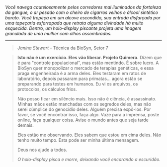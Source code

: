 _Você navega cautelosamente pelos corredores mal iluminados da fortaleza da gangue, o ar pesado com o cheiro de cigarros velhos e álcool sintético barato. Você tropeça em um alcove escondido, sua entrada disfarçada por uma tapeçaria esfarrapada que retrata alguma divindade há muito esquecida. Dentro, um holo-display piscante projeta uma imagem granulada de uma mulher com olhos assombrados._

---

> _Janina Stewart_ - Técnica da BioSyn, Setor 7

> **Isto não é um exercício. Eles vão liberar. Projeto Quimera.** Dizem que é para "controle populacional", mas estão mentindo. É sobre lucro. A BioSyn quer monopolizar o mercado de terapias genéticas, e essa praga engenheirada é a arma deles. Eles testaram em ratos de laboratório, depois passaram para primatas... agora estão se preparando para testes em humanos. Eu vi os arquivos, os protocolos, os cálculos frios.
>
> Não posso ficar em silêncio mais. Isso não é ciência, é assassinato. Minhas mãos estão manchadas com os segredos deles, mas não serei cúmplice do genocídio deles. Alguém precisa expô-los. Por favor, se você encontrar isso, faça algo. Vaze para a imprensa, poste online, faça qualquer coisa. Avise o mundo antes que seja tarde demais.
>
> Eles estão me observando. Eles sabem que estou em cima deles. Não tenho muito tempo. Esta pode ser minha última mensagem.
>
> Deus nos ajude a todos.
>
> _O holo-display pisca e morre, deixando você encarando a escuridão._
